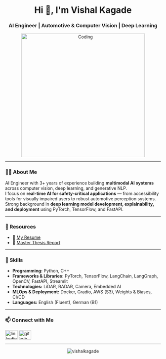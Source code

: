 <h1 align="center">Hi 👋, I'm Vishal Kagade</h1>
<h3 align="center">AI Engineer | Automotive & Computer Vision | Deep Learning</h3>

<p align="center">
  <img align="center" alt="Coding" width="400" src="https://cdn.dribbble.com/users/1162077/screenshots/3848914/programmer.gif">
</p>

---

### 👨‍💻 About Me  
AI Engineer with 3+ years of experience building **multimodal AI systems** across computer vision, deep learning, and generative NLP.  
I focus on **real-time AI for safety-critical applications** — from accessibility tools for visually impaired users to robust automotive perception systems.  
Strong background in **deep learning model development, explainability, and deployment** using PyTorch, TensorFlow, and FastAPI.  

---
### 📄 Resources  
- 📑 [My Resume](#)  
- 📘 [Master Thesis Report](#)
---

### 🔧 Skills  
- **Programming:** Python, C++  
- **Frameworks & Libraries:** PyTorch, TensorFlow, LangChain, LangGraph, OpenCV, FastAPI, Streamlit  
- **Technologies:** LiDAR, RADAR, Camera, Embedded AI  
- **MLOps & Deployment:** Docker, Gradio, AWS (S3), Weights & Biases, CI/CD  
- **Languages:** English (Fluent), German (B1)  

---

### 📫 Connect with Me  
<p align="left">
<a href="https://www.linkedin.com/in/vishal-kagade/" target="blank"><img align="center" src="https://raw.githubusercontent.com/rahuldkjain/github-profile-readme-generator/master/src/images/icons/Social/linked-in-alt.svg" alt="linkedin" height="30" width="40" /></a>
<a href="https://github.com/Vishalkagade" target="blank"><img align="center" src="https://raw.githubusercontent.com/rahuldkjain/github-profile-readme-generator/master/src/images/icons/Social/github.svg" alt="github" height="30" width="40" /></a>
</p>

---

<p align="center">
  <img src="https://github-readme-stats.vercel.app/api?username=vishalkagade&show_icons=true&locale=en" alt="vishalkagade" />
</p>

